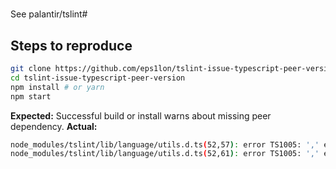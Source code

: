 # 
See palantir/tslint#

## Steps to reproduce
```bash
git clone https://github.com/eps1lon/tslint-issue-typescript-peer-version.git
cd tslint-issue-typescript-peer-version
npm install # or yarn
npm start
```

__Expected:__ Successful build or install warns about missing peer dependency.
__Actual:__
```bash
node_modules/tslint/lib/language/utils.d.ts(52,57): error TS1005: ',' expected.
node_modules/tslint/lib/language/utils.d.ts(52,61): error TS1005: ',' expected.
```